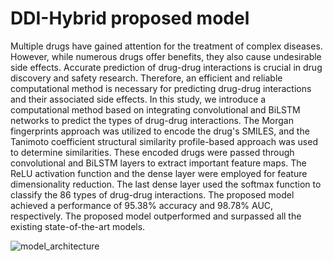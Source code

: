 # DDI-Hybrid proposed model
Multiple drugs have gained attention for the treatment of complex diseases. However, while numerous drugs offer benefits, they also cause undesirable side effects. Accurate prediction of drug-drug interactions is crucial in drug discovery and safety research. Therefore, an efficient and reliable computational method is necessary for predicting drug-drug interactions and their associated side effects. In this study, we introduce a computational method based on integrating convolutional and BiLSTM networks to predict the types of drug-drug interactions. The Morgan fingerprints approach was utilized to encode the drug's SMILES, and the Tanimoto coefficient structural similarity profile-based approach was used to determine similarities. These encoded drugs were passed through convolutional and BiLSTM layers to extract important feature maps. The ReLU activation function and the dense layer were employed for feature dimensionality reduction. The last dense layer used the softmax function to classify the 86 types of drug-drug interactions. The proposed model achieved a performance of 95.38\% accuracy and 98.78\% AUC, respectively. The proposed model outperformed and surpassed all the existing state-of-the-art models.

![model_architecture](https://github.com/Sabir-Jbnu/DDI-BiLSTM/assets/124244899/4d17b005-f190-4037-a695-c01042dc682d)
